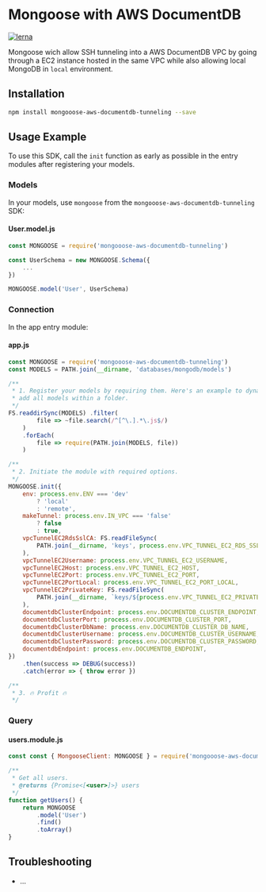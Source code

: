 
# Mongoose with AWS DocumentDB

[![lerna](https://img.shields.io/badge/maintained%20with-lerna-cc00ff.svg)](https://lernajs.io/)

Mongoose wich allow SSH tunneling into a AWS DocumentDB VPC by going through a EC2 instance hosted in the same VPC while also allowing local MongoDB in `local` environment.

## Installation

```bash
npm install mongooose-aws-documentdb-tunneling --save
```

## Usage Example

To use this SDK, call the `init` function as early as possible in the entry modules after registering your models.

### Models

In your models, use `mongoose` from the `mongooose-aws-documentdb-tunneling` SDK:

#### User.model.js

```JavaScript
const MONGOOSE = require('mongooose-aws-documentdb-tunneling')

const UserSchema = new MONGOOSE.Schema({
    ...
})

MONGOOSE.model('User', UserSchema)

```

### Connection

In the app entry module:

#### app.js

```JavaScript
const MONGOOSE = require('mongooose-aws-documentdb-tunneling')
const MODELS = PATH.join(__dirname, 'databases/mongodb/models')

/**
 * 1. Register your models by requiring them. Here's an example to dynamicly
 * add all models within a folder.
 */
FS.readdirSync(MODELS) .filter(
        file => ~file.search(/^[^\.].*\.js$/)
    )
    .forEach(
        file => require(PATH.join(MODELS, file))
    )

/**
 * 2. Initiate the module with required options.
 */
MONGOOSE.init({
    env: process.env.ENV === 'dev'
        ? 'local'
        : 'remote',
    makeTunnel: process.env.IN_VPC === 'false'
        ? false
        : true,
    vpcTunnelEC2RdsSslCA: FS.readFileSync(
        PATH.join(__dirname, 'keys', process.env.VPC_TUNNEL_EC2_RDS_SSL_CA_KEY), 'utf8'
    ),
    vpcTunnelEC2Username: process.env.VPC_TUNNEL_EC2_USERNAME,
    vpcTunnelEC2Host: process.env.VPC_TUNNEL_EC2_HOST,
    vpcTunnelEC2Port: process.env.VPC_TUNNEL_EC2_PORT,
    vpcTunnelEC2PortLocal: process.env.VPC_TUNNEL_EC2_PORT_LOCAL,
    vpcTunnelEC2PrivateKey: FS.readFileSync(
        PATH.join(__dirname, `keys/${process.env.VPC_TUNNEL_EC2_PRIVATE_KEY}`), 'utf8'
    ),
    documentdbClusterEndpoint: process.env.DOCUMENTDB_CLUSTER_ENDPOINT,
    documentdbClusterPort: process.env.DOCUMENTDB_CLUSTER_PORT,
    documentdbClusterDbName: process.env.DOCUMENTDB_CLUSTER_DB_NAME,
    documentdbClusterUsername: process.env.DOCUMENTDB_CLUSTER_USERNAME,
    documentdbClusterPassword: process.env.DOCUMENTDB_CLUSTER_PASSWORD,
    documentdbEndpoint: process.env.DOCUMENTDB_ENDPOINT,
})
    .then(success => DEBUG(success))
    .catch(error => { throw error })

/**
 * 3. 🔥 Profit 🔥
 */
```

### Query

#### users.module.js

```JavaScript
const const { MongooseClient: MONGOOSE } = require('mongooose-aws-documentdb-tunneling')

/**
 * Get all users.
 * @returns {Promise<[<user>]>} users
 */
function getUsers() {
    return MONGOOSE
        .model('User')
        .find()
        .toArray()
}

```

## Troubleshooting

- ...

